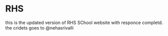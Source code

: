 # RHS

this is the updated version of RHS SChool website with responce completd.
the cridets goes to @nehasrivalli
